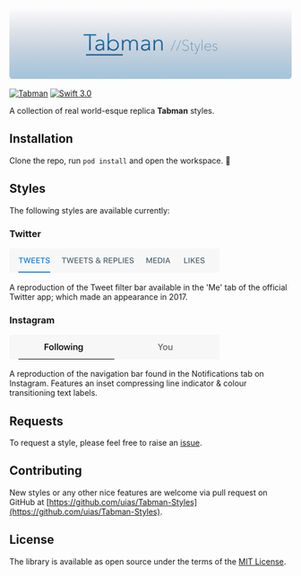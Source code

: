 <p align="center">
    <img src="Artwork/logo.png" width="890" alt="Tabman"/>
</p>

[![Tabman](https://img.shields.io/badge/Tabman-v0.4.2-135389.svg?style=flat)](https://github.com/uias/Tabman/releases/tag/0.4.2)
[![Swift 3.0](https://img.shields.io/badge/Swift-3.0-orange.svg?style=flat)](https://developer.apple.com/swift/)



A collection of real world-esque replica **Tabman** styles.

## Installation

Clone the repo, run `pod install` and open the workspace. 🍻

## Styles
The following styles are available currently:

### Twitter

<p align="left">
    <img src="Artwork/styles/twitter-me.png" width="375" alt="Twitter-Me"/>

A reproduction of the Tweet filter bar available in the 'Me' tab of the official Twitter app; which made an appearance in 2017.

### Instagram

<p align="left">
    <img src="Artwork/styles/instagram-notifications.png" width="375" alt="Instagram-Notifications"/>

A reproduction of the navigation bar found in the Notifications tab on Instagram. Features an inset compressing line indicator & colour transitioning text labels.

## Requests
To request a style, please feel free to raise an [issue](https://github.com/uias/Tabman-Styles/issues/new).

## Contributing
New styles or any other nice features are welcome via pull request on GitHub at [https://github.com/uias/Tabman-Styles](https://github.com/uias/Tabman-Styles).

## License
The library is available as open source under the terms of the [MIT License](http://opensource.org/licenses/MIT).

